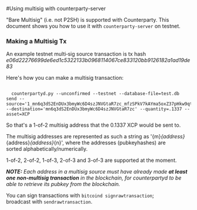 #Using multisig with counterparty-server

"Bare Multisig" (i.e. not P2SH) is supported with Counterparty. This document shows you how to use it with `counterparty-server` on testnet.

### Making a Multisig Tx

An example testnet multi‐sig source transaction is tx hash _e06d22276699de6ed1c5322133b0968114067ce833120bb9126182a1ad19de83_

Here's how you can make a multisig transaction:
```

  counterpartyd.py --unconfirmed --testnet --database-file=test.db send --source='1_mn6q3dS2EnDUx3bmyWc6D4szJNVGtaR7zc_mfzSPkV7kAYma5oxZ37pHkw9qtwAEQx8Wy_2' --destination='mn6q3dS2EnDUx3bmyWc6D4szJNVGtaR7zc' --quantity=.1337 --asset=XCP

```

So that's a 1-of-2 multisig address that the 0.1337 XCP would be sent to. 

The multisig addresses are represented as such a string as '{m}_{address}_{address}_{address}_{n}', where the addresses (pubkeyhashes) are sorted alphabetically/numerically. 

1-of-2, 2-of-2, 1-of-3, 2-of-3 and 3-of-3 are supported at the moment. 

_**NOTE:** Each address in a multisig source must have already made **at least one non-multisig transaction** in the blockchain, for counterpartyd to be able to retrieve its pubkey from the blockchain._  

You can sign transactions with `bitcoind signrawtransaction`; broadcast with `sendrawtransaction`.
